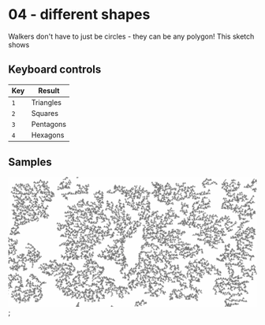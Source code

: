 # 04 - different shapes

Walkers don't have to just be circles - they can be any polygon! This sketch shows 

## Keyboard controls

| Key | Result    |
|---  |---        |
| `1` | Triangles |
| `2` | Squares   |
| `3` | Pentagons |
| `4` | Hexagons  |

## Samples

![Different shapes](images/social-media-preview.png);